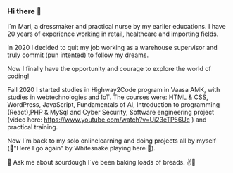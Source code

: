 ### Hi there 👋
I´m  Mari, a dressmaker and practical nurse by my earlier educations. 
I have 20 years of experience working in retail, healthcare and importing fields.

In 2020 I decided to quit my job working as a warehouse supervisor and truly commit (pun intented) to follow my dreams.

Now I finally have the opportunity and courage to explore the world of coding!

Fall 2020 I started studies in Highway2Code program in Vaasa AMK, with studies in webtechnologies and IoT.
The courses were: HTML & CSS, WordPress, JavaScript, Fundamentals of AI,
Introduction to programming (React),PHP & MySql and Cyber Security, Software engineering project (video here: https://www.youtube.com/watch?v=Ui23eTP56Uc ) and practical training. 
 
Now I´m back to my solo onlinelearning and doing projects all by myself (🎵"Here I go again" by Whitesnake playing here 🎵).

💬 Ask me about sourdough I´ve been baking loads of breads. ✌💚

<!--
**Amiliini/Amiliini** is a ✨ _special_ ✨ repository because its `README.md` (this file) appears on your GitHub profile.

Here are some ideas to get you started:

- 🔭 I’m currently working on ...
- 🌱 I’m currently learning ...
- 👯 I’m looking to collaborate on ...
- 🤔 I’m looking for help with ...
- 💬 Ask me about ...
- 📫 How to reach me: ...
- 😄 Pronouns: ...
- ⚡ Fun fact: ...
-->
